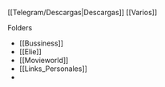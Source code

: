 [[Telegram/Descargas|Descargas]]
[[Varios]]

Folders
- [[Bussiness]]
- [[Elie]]
- [[Movieworld]]
- [[Links_Personales]]
- 